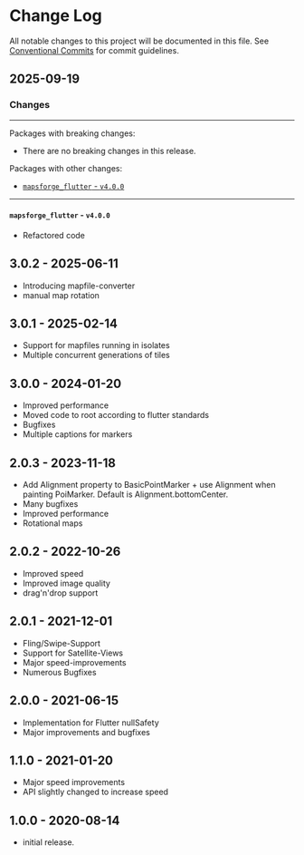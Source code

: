 # Change Log

All notable changes to this project will be documented in this file.
See [Conventional Commits](https://conventionalcommits.org) for commit guidelines.

## 2025-09-19

### Changes

---

Packages with breaking changes:

 - There are no breaking changes in this release.

Packages with other changes:

 - [`mapsforge_flutter` - `v4.0.0`](#mapsforge_flutter---v400)

---

#### `mapsforge_flutter` - `v4.0.0`

 - Refactored code

## 3.0.2 - 2025-06-11

* Introducing mapfile-converter
* manual map rotation

## 3.0.1 - 2025-02-14

* Support for mapfiles running in isolates
* Multiple concurrent generations of tiles

## 3.0.0 - 2024-01-20

* Improved performance
* Moved code to root according to flutter standards
* Bugfixes
* Multiple captions for markers

## 2.0.3 - 2023-11-18

* Add Alignment property to BasicPointMarker + use Alignment when painting PoiMarker. Default is Alignment.bottomCenter.
* Many bugfixes
* Improved performance
* Rotational maps

## 2.0.2 - 2022-10-26

* Improved speed
* Improved image quality
* drag'n'drop support

## 2.0.1 - 2021-12-01

* Fling/Swipe-Support
* Support for Satellite-Views
* Major speed-improvements
* Numerous Bugfixes

## 2.0.0 - 2021-06-15

* Implementation for Flutter nullSafety
* Major improvements and bugfixes

## 1.1.0 - 2021-01-20

* Major speed improvements
* API slightly changed to increase speed

## 1.0.0 - 2020-08-14

* initial release.

